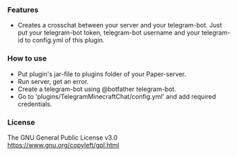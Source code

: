 ### Features

- Creates a crosschat between your server and your telegram-bot. Just put your telegram-bot token, telegram-bot username and your telegram-id to config.yml of this plugin.

### How to use

- Put plugin's jar-file to plugins folder of your Paper-server.
- Run server, get an error.
- Create a telegram-bot using @botfather telegram-bot.
- Go to 'plugins/TelegramMinecraftChat/config.yml' and add required credentials.

### License

The GNU General Public License v3.0
https://www.gnu.org/copyleft/gpl.html